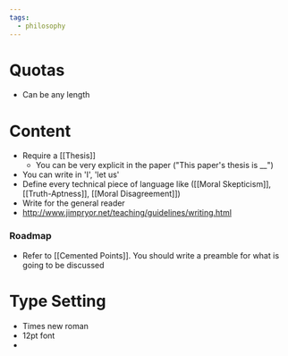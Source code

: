 ```yaml
---
tags:
  - philosophy
---
```

# Quotas
- Can be any length
# Content
- Require a [[Thesis]]
	- You can be very explicit in the paper ("This paper's thesis is \_\_")
- You can write in 'I', 'let us'
- Define every technical piece of language like ([[Moral Skepticism]], [[Truth-Aptness]], [[Moral Disagreement]])
- Write for the general reader
- http://www.jimpryor.net/teaching/guidelines/writing.html
### Roadmap
- Refer to [[Cemented Points]]. You should write a preamble for what is going to be discussed
# Type Setting
- Times new roman
- 12pt font
- 
